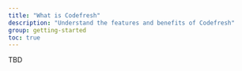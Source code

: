 ```yaml
---
title: "What is Codefresh"
description: "Understand the features and benefits of Codefresh"
group: getting-started
toc: true
---
```


TBD


<!--- What's different in Codefresh when it comes to continuous integration (CI) and continuous delivery (CD)?
There is a long answer and a short one.

Let's start with the short answer: 

Codefresh:
* Is a _complete CI/CD solution_, and not just CI.
* Works with all major Git platforms and cloud providers. There is no lock-in with any particular vendor.
* Has pipelines with Has several unique features such as a distributed Docker layer cache, an auto-mounted shared volume, a private Docker registry and a private Helm repository.
* Built-in Kubernetes and Helm dashboards 
* Helm charts browser, and Helm environment board 

As you can see, Codefresh is turbo-charged CI/CD. We cover the full software lifecycle. View a release in the Kubernetes dashboard, click on it and go to the Docker image, click on the Docker image and go to the build that created it, all from a single interface. 


How does Codefresh do it?
Everything for CI/CD in Codefresh starts and ends with pipelines. In Codefresh, a pipeline can do pretty much anyhting, only CI, only CD, both CI and CD.

Your CI pipeline can compile and package code, build and push Docker images. The CD pipeline can deploy applications/artifacts to VMs, Kubernetes clusters, FTP sites, S3 buckets, and more. And yet another pipeline combines both integration and deployment for full CI/CD.
Other pipelines can run unit tests, integration tests, acceptance tests etc. CI/CD pipeline to create and deploy your applications, or a pipeline run any custom action, such as tests.





Completely programmatic approach
Unlike other CI/CD platforms which can be tightly coupled to a single Git provider, or a specific vendor or set of tools, Codefresh supports a fully programmtic implementation. Pipelines are create pipelines and define the pipeline’s steps, triggers, and variables.

Everything in the pipeline is defined as code and applied with the command line. Storing the definitions in a code repo ensures consistenct. Upscaling or expanind Doing so means we can create all of our pipelines in a consistent way and store those definitions in a code repository. Taking this one step step deeper, we could then create a bootstrap pipeline in Codefresh that generates pipelines when new definitions are added to this repo. See our previous post Programmatic Creation of Codefresh Pipelines (part 2) for more on this.


The Docker registry integrations and all cluster integrations are automatically available to all pipelines. You don’t need docker login commands or kubectl commands to set up a Kube context inside your pipeline.



Pipelines can Run unit tests, integration tests, acceptance tests etc.





Pipeline extras
We support all Git providers: Both on-premises and cloud 
provides a rich set of triggers: Trigger pipelines  on a schedule, from a push to a docker registry or from a push to a helm registry or from actions that happened in Git.
Has a rich, modern API With Codefresh, you can trigger a pipeline

Since Codefresh is decoupled from any single pipeline source, we provide a programmatic way to 


## CI/CD pipelines

As mentioned earlier, everything in Codefresh CI/CD starts and ends with pipelines. 
A Codefresh pipeline has two distinct aspects:

* Pipeline specifications
  Specifications define the pipeline:
  * Metadata such as name, project, tags, in Codefresh
  * Events that trigger the pipeline, such as webhooks, cron events, etc.
  * Steps to use for this pipeline (inline, from a repo, etc.)

* Pipeline steps
  Pipeline steps are essentially a collection of Docker images that define the:
  * Jobs to run
  * Sequence in which to run the jobs
  * CI and CD processes to implement

  Step types range from clone, build, deploy, and, a freestyle step when no size fits.  
  For ready-to-use collections of pipeline steps, check out our [Plugin marketplace](https://codefresh.io/steps/){:target="\_blank"}



To see how pipeline work, start with the [Introduction to Codefresh pipelines]({{site.baseurl}}/docs/configure-ci-cd-pipeline/introduction-to-codefresh-pipelines/), or jump to [pipeline creation]({{site.baseurl}}/docs/configure-ci-cd-pipeline/pipelines/).

## Releases and dashboards
Dashboards are key to providing information at the right time and in 
perational Dashboards ~ Exposing the most commonly needed application and environmental information to developers so that they can troubleshoot without needing assistance from the DevOps teams; even in production

Analytical Dashboards ~ Developers often need to reach out to the DevOps team to get statistics and metrics around builds and deployments. Codefresh automatically generates DORA metrics as well as many other key indicators of build and deployment efficiency, which can be easily viewed in seconds by product owners and management alike.

## Integrations
For a seamless CI/CD experience, Codefresh has native integrations with alomst every major provider.
Easily connect Git providers, registry providers, storage providers, secret stores, and notification channels 

Docker registry and all cluster integrations are automatically available to all pipelines. You don’t need Docker login commands or `kubectl` commands to set up a Kube context inside your pipeline.

Go to Pipeline Integrations in the UI, and see how to 
## Where to go from here
Here are several links we think wouuld be useful t

### Quick starts
To get up and running, follow our quick starts. The quick start modules are a series of flows that guide you from setting up your first account in Codefresh, to creating a basic pipeline, and deploying to Kubernetes.
See XREF TBD 

### Example catalog
For those who are familiar with CI/CD, we have an extensive collection of examples, covering several CI and CD scenarios:
[CI examples]({{site.baseurl}}/docs/example-catalog/ci-examples/)
[CD examples]({{site.baseurl}}/docs/example-catalog/cd-examples/)

### Guides
And finally, if you want more meat, dive in to our detailed guides.
XREF TBD

-->